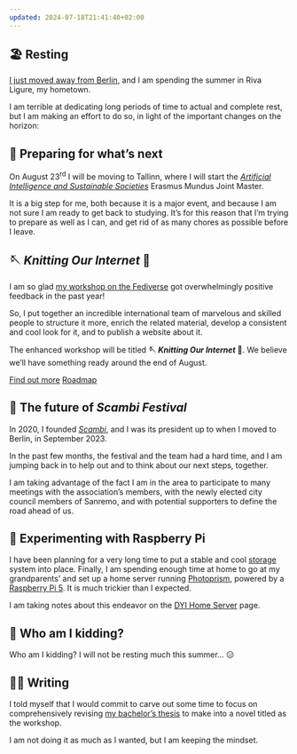 ```yaml
---
updated: 2024-07-18T21:41:40+02:00
---
```

## 🏖️ Resting

<a href='/berlino/' title='Cara Berlino – tommi.space' hreflang='it'>I just moved away from Berlin</a>, and I am spending the summer in Riva Ligure, my hometown.

I am terrible at dedicating long periods of time to actual and complete rest, but I am making an effort to do so, in light of the important changes on the horizon:

## 💭 Preparing for what’s next

On August 23<sup>rd</sup> I will be moving to Tallinn, where I will start the <cite>[Artificial Intelligence and Sustainable Societies](https://aissprogram.eu 'AISS program website')</cite> Erasmus Mundus Joint Master.

It is a big step for me, both because it is a major event, and because I am not sure I am ready to get back to studying. It’s for this reason that I’m trying to prepare as well as I can, and get rid of as many chores as possible before I leave.

## 🪡 <cite>Knitting Our Internet</cite> 🧶

I am so glad [my workshop on the Fediverse](/fedilab/ 'Fediverse workshop – tommi.space') got overwhelmingly positive feedback in the past year!

So, I put together an incredible international team of marvelous and skilled people to structure it more, enrich the related material, develop a consistent and cool look for it, and to publish a website about it.

The enhanced workshop will be titled **🪡 <cite>Knitting Our Internet</cite> 🧶**. We believe we’ll have something ready around the end of August.

<div class='flex'>
	<a class='red button' href='https://ournet.rocks' title='🪡 Knitting Our Internet 🧶'>Find out more</a>
	<a class='blue button' href='https://github.com/users/xplosionmind/projects/3' title='ournet project management, GitHub'>Roadmap</a>
</div>

## 🤔 The future of <cite>Scambi Festival</cite>

In 2020, I founded <cite>[Scambi](https://scambi.org 'Scambi, The Festival of Paneurethic Workshops')</cite>, and I was its president up to when I moved to Berlin, in September 2023.

In the past few months, the festival and the team had a hard time, and I am jumping back in to help out and to think about our next steps, together.

I am taking advantage of the fact I am in the area to participate to many meetings with the association’s members, with the newly elected city council members of Sanremo, and with potential supporters to define the road ahead of us.

## 📡 Experimenting with Raspberry Pi

I have been planning for a very long time to put a stable and cool [storage](/storage/) system into place. Finally, I am spending enough time at home to go at my grandparents’ and set up a home server running [Photoprism](https://photoprism.app), powered by a [Raspberry Pi 5](https://www.raspberrypi.com/products/raspberry-pi-5/). It is much trickier than I expected.

I am taking notes about this endeavor on the [DYI Home Server](/aby/) page.

## 🤯 Who am I kidding?

Who am I kidding? I will not be resting much this summer… 😑

## ✍🏼 Writing

I told myself that I would commit to carve out some time to focus on comprehensively revising [my bachelor’s thesis](/csss/) to make into a novel titled as the workshop.

I am not doing it as much as I wanted, but I am keeping the mindset.
